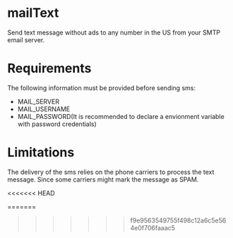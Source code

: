 # mailText
Send text message without ads to any number in the US from your SMTP email server.

# Requirements

The following information must be provided before sending sms:

- MAIL_SERVER
- MAIL_USERNAME 
- MAIL_PASSWORD(It is recommended to declare a envionment variable with password credentials)

# Limitations

The delivery of the sms relies on the phone carriers to process the text message. Since some carriers might mark the message as SPAM.

<<<<<<< HEAD

=======
>>>>>>> f9e9563549755f498c12a6c5e564e0f706faaac5

